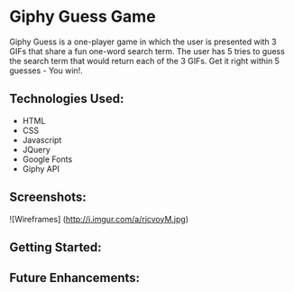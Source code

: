 # Giphy Guess Game

Giphy Guess is a one-player game in which the user is presented with 3 GIFs that share a fun one-word search term. The user has 5 tries to guess the search term that would return each of the 3 GIFs. Get it right within 5 guesses - You win!. 


## Technologies Used:
* HTML
* CSS
* Javascript
* JQuery
* Google Fonts
* Giphy API

## Screenshots:
![Wireframes] (http://i.imgur.com/a/rjcvoyM.jpg)


## Getting Started:



## Future Enhancements:





